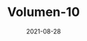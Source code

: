---
title: "Volumen-10"
date: 2021-08-28
cover: "images/1.webp"
description: "En este Volumen descubre que se habló en el 36º Simposio del Espacio en Colorado Springs, donde se reúnen las principales agencias espaciales del mundo. Adicional entérate de los temas mas importantes de los pasados quince días, ¿Bezos esta haciendo rabieta por que eligieron a Musk y no a él?, ¿Conoces a Varon Vehicles y los taxis aéreos que colocarán en Colombia?, esto y mucho más por ΔV Launch Log, la revista del semillero de cohetería y propulsión Delta V de la Universidad de Antioquia. Tu revista de ciencia de cohetes."
ossuu: "https://issuu.com/deltav_udea/docs/volumen_10_1_"
---